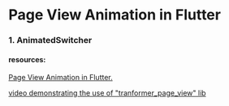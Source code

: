 # Page View Animation in Flutter

### 1. AnimatedSwitcher
#### resources:
[Page View Animation in Flutter.](https://www.geeksforgeeks.org/page-view-animation-in-flutter/)

[video demonstrating  the use of "tranformer_page_view" lib](https://www.youtube.com/watch?v=7VqJo_Xeb98)
